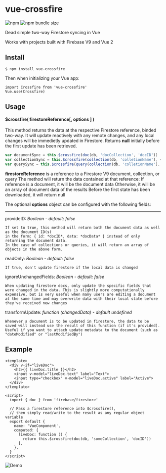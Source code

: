 # vue-crossfire

![npm](https://img.shields.io/npm/v/vue-crossfire)
![npm bundle size](https://img.shields.io/bundlephobia/min/vue-crossfire)

Dead simple two-way Firestore syncing in Vue

Works with projects built with Firebase V9 and Vue 2

## Install

```
$ npm install vue-crossfire
```

Then when initializing your Vue app:
```vue
import Crossfire from 'vue-crossfire'
Vue.use(Crossfire)
```

## Usage

#### $crossfire( firestoreReference[, options ] )

This method returns the data at the respective Firestore reference, binded two-way. It will update reactively with any remote changes, and any local changes will be immedietly updated in Firestore. Returns **null** initially before the first update has been retrieved.

```js
var documentSync = this.$crossfire(doc(db, 'docCollection', 'docID'))
var collectionSync = this.$crossfire(collection(db, 'colletionName'), { readOnly: true })
var querySync = this.$crossfire(query(collection(db, 'colletionName'), where('fieldID', '==', true)))
```

**firestoreReference** is a reference to a Firestore V9 document, collection, or query
The method will return the data contained at that reference:
  If reference is a document, it will be the document data
  Otherwise, it will be an array of document data of the results
  Before the first state has been downloaded, it will return null

The optional **options** object can be configured with the following fields:
* * *
provideID: *Boolean - default: false*

    If set to true, this method will return both the document data as well as the document ID(s)
    in the form: { id: *docID*, data: *docData* } instead of only returning the document data.
    In the case of collections or queries, it will return an array of objects in the above form.

readOnly: *Boolean - default: false*

    If true, don't update firestore if the local data is changed

ignoreUnchangedFields: *Boolean - default: false*

    When updating firestore docs, only update the specific fields that were changed in the data. This is slightly more computationally expensive, but is very useful when many users are editing a document at the same time and may overwrite data with their local state before they've received new changes

transformUpdate: *function (changedData) - default undefined*

    Whenever a document is to be updated in firestore, the data to be saved will instead use the result of this function (if it's provided). Useful if you want to attach update metadata to the document (such as "dateModified" or "lastModifiedBy")
    

## Example

```vue
<template>
  <div v-if="liveDoc">
    <h2>{{ liveDoc.title }}</h2>
    <input v-model="liveDoc.text" label="Text">
    <input type="checkbox" v-model="liveDoc.active" label="Active">
  </div>
</template>

<script>
  import { doc } from 'firebase/firestore'

  // Pass a firestore reference into $crossfire(),
  // then simply read/write to the result as any regular object variable
  export default {
    name: 'VueComponent',
    computed: {
      liveDoc: function () {
        return this.$crossfire(doc(db, 'someCollection', 'docID'))
      },
    },
  }
</script>
```

![Demo](https://media.giphy.com/media/FNrwm3rQaT90rw55I4/giphy.gif)
